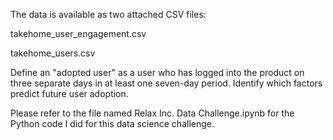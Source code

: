 The data is available as two attached CSV files:

takehome_user_engagement.csv

takehome_users.csv


Define an "adopted user" as a user who has logged into the product on three separate days in at least one seven-day period. 
Identify which factors predict future user adoption.


Please refer to the file named Relax Inc. Data Challenge.ipynb for the Python code I did for this data science challenge.
